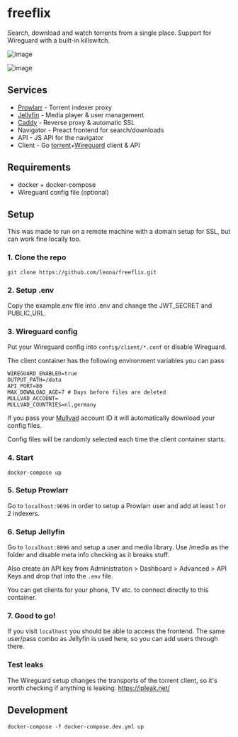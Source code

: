 # freeflix

Search, download and watch torrents from a single place. Support for Wireguard with a built-in killswitch.

![image](https://i.imgur.com/rCIuwfg.png)

![image](https://i.imgur.com/u0O7OA9.png)

## Services

- [Prowlarr](https://github.com/Prowlarr/Prowlarr) - Torrent indexer proxy
- [Jellyfin](https://jellyfin.org/) - Media player & user management
- [Caddy](https://caddyserver.com/) - Reverse proxy & automatic SSL
- Navigator - Preact frontend for search/downloads
- API - JS API for the navigator
- Client - Go [torrent](https://github.com/anacrolix/torrent)+[Wireguard](https://github.com/WireGuard/wireguard-go) client & API

## Requirements

- docker + docker-compose
- Wireguard config file (optional)

## Setup

This was made to run on a remote machine with a domain setup for SSL, but can work fine locally too.

### 1. Clone the repo

`git clone https://github.com/leona/freeflix.git`

### 2. Setup .env

Copy the example.env file into .env and change the JWT_SECRET and PUBLIC_URL.

### 3. Wireguard config

Put your Wireguard config into `config/client/*.conf` or disable Wireguard.

The client container has the following environment variables you can pass

```
WIREGUARD_ENABLED=true
OUTPUT_PATH=/data
API_PORT=80
MAX_DOWNLOAD_AGE=7 # Days before files are deleted
MULLVAD_ACCOUNT=
MULLVAD_COUNTRIES=nl,germany
```

If you pass your [Mullvad](https://mullvad.net) account ID it will automatically download your config files.

Config files will be randomly selected each time the client container starts.

### 4. Start

`docker-compose up`

### 5. Setup Prowlarr

Go to `localhost:9696` in order to setup a Prowlarr user and add at least 1 or 2 indexers.

### 6. Setup Jellyfin

Go to `localhost:8096` and setup a user and media library. Use /media as the folder and disable meta info checking as it breaks stuff.

Also create an API key from Administration > Dashboard > Advanced > API Keys and drop that into the `.env` file.

You can get clients for your phone, TV etc. to connect directly to this container.

### 7. Good to go!

If you visit `localhost` you should be able to access the frontend. The same user/pass combo as Jellyfin is used here, so you can add users through there.

### Test leaks

The Wireguard setup changes the transports of the torrent client, so it's worth checking if anything is leaking.
https://ipleak.net/

## Development

`docker-compose -f docker-compose.dev.yml up`
